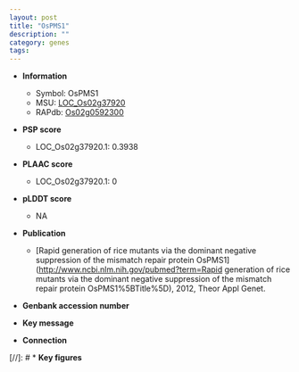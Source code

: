 ```yaml
---
layout: post
title: "OsPMS1"
description: ""
category: genes
tags: 
---
```


* **Information**  
    + Symbol: OsPMS1  
    + MSU: [LOC_Os02g37920](http://rice.plantbiology.msu.edu/cgi-bin/ORF_infopage.cgi?orf=LOC_Os02g37920)  
    + RAPdb: [Os02g0592300](http://rapdb.dna.affrc.go.jp/viewer/gbrowse_details/irgsp1?name=Os02g0592300)  

* **PSP score**  
    + LOC_Os02g37920.1: 0.3938 

* **PLAAC score**  
    + LOC_Os02g37920.1: 0 

* **pLDDT score**
    + NA


* **Publication**  
    + [Rapid generation of rice mutants via the dominant negative suppression of the mismatch repair protein OsPMS1](http://www.ncbi.nlm.nih.gov/pubmed?term=Rapid generation of rice mutants via the dominant negative suppression of the mismatch repair protein OsPMS1%5BTitle%5D), 2012, Theor Appl Genet.

* **Genbank accession number**  

* **Key message**  

* **Connection**  

[//]: # * **Key figures**  


